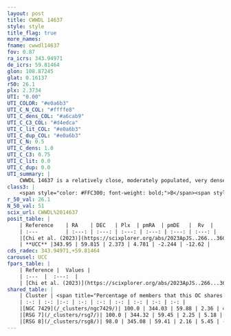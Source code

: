 ```yaml
---
layout: post
title: CWWDL 14637
style: style
title_flag: true
more_names: 
fname: cwwdl14637
fov: 0.87
ra_icrs: 343.94971
de_icrs: 59.81464
glon: 108.87245
glat: 0.16137
r50: 26.1
plx: 2.3734
UTI: "0.00"
UTI_COLOR: "#e0a6b3"
UTI_C_N_COL: "#ffffe8"
UTI_C_dens_COL: "#a6cab9"
UTI_C_C3_COL: "#d4edca"
UTI_C_lit_COL: "#e0a6b3"
UTI_C_dup_COL: "#e0a6b3"
UTI_C_N: 0.5
UTI_C_dens: 1.0
UTI_C_C3: 0.75
UTI_C_lit: 0.0
UTI_C_dup: 0.0
UTI_summary: |
    CWWDL 14637 is a relatively close, moderately populated, very dense object of high C3 quality. It was recently reported in the literature.<br><br><span style="color: #99180f; font-weight: bold;">Warning: </span>This is very likely a duplicate object, which shares a large percentage of members with at least one previously reported entry.
class3: |
    <span style="color: #FFC300; font-weight: bold;">B</span><span style="color: green; font-weight: bold;">A</span>
r_50_val: 26.1
N_50_val: 51
scix_url: CWWDL%2014637
posit_table: |
    | Reference    | RA    | DEC   | Plx  | pmRA  | pmDE   |  Rv  |
    | :---         | :---: | :---: | :---: | :---: | :---: | :---: |
    |[Chi et al. (2023)](https://scixplorer.org/abs/2023ApJS..266...36C) | 343.775 | 59.721 | 2.371 | 4.829 | -2.264 | -12.335 |
    | **UCC** |343.95 | 59.815 | 2.373 | 4.781 | -2.244 | -12.62 | 
cds_radec: 343.94971,+59.81464
carousel: UCC
fpars_table: |
    | Reference |  Values |
    | :---  |  :---:  |
    | [Chi et al. (2023)](https://scixplorer.org/abs/2023ApJS..266...36C) | `logAge=6.95, Z=0.3` |
shared_table: |
    | Cluster | <span title="Percentage of members that this OC shares with the ones listed">%</span>   | RA   | DEC   | Plx   | pmRA  | pmDE  | Rv | UTI |
    | :-: | :-: |:-: | :-: | :-: | :-: | :-: | :-: | :-: |
    |[NGC 7429](/_clusters/ngc7429/)| 100.0 | 344.03 | 59.88 | 2.36 | 4.81 | -2.19 | -12.68 |0.81 |
    |[RSG 7](/_clusters/rsg7/)| 100.0 | 344.32 | 59.45 | 2.25 | 5.18 | -1.78 | -11.08 |0.44 |
    |[RSG 8](/_clusters/rsg8/)| 98.0 | 345.08 | 59.41 | 2.16 | 5.45 | -1.65 | -10.45 |0.73 |
---
```

